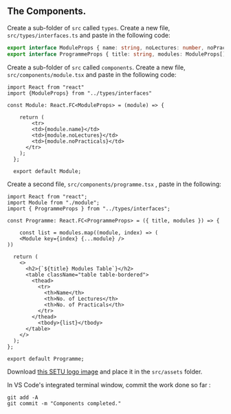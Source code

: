 ## The Components.

Create a sub-folder of `src` called `types`. Create a new file, `src/types/interfaces.ts` and paste in the following code:

~~~typescript
export interface ModuleProps { name: string, noLectures: number, noPracticals: number };
export interface ProgrammeProps { title: string, modules: ModuleProps[] }
~~~

Create a sub-folder of `src` called `components`. Create a new file, `src/components/module.tsx` and paste in the following code:

~~~tsx
import React from "react"
import {ModuleProps} from "../types/interfaces"

const Module: React.FC<ModuleProps> = (module) => {

    return (
        <tr>
        <td>{module.name}</td>
        <td>{module.noLectures}</td>
        <td>{module.noPracticals}</td>
      </tr>
    );
  };
  
  export default Module;

~~~
Create a second file, `src/components/programme.tsx` , paste in the following:
~~~tsx
import React from "react";
import Module from "./module";
import { ProgrammeProps } from "../types/interfaces";

const Programme: React.FC<ProgrammeProps> = ({ title, modules }) => {
    
    const list = modules.map((module, index) => (
    <Module key={index} {...module} />
))
    
  return (
    <>
      <h2>{`${title} Modules Table`}</h2>
      <table className="table table-bordered">
        <thead>
          <tr>
            <th>Name</th>
            <th>No. of Lectures</th>
            <th>No. of Practicals</th>
          </tr>
        </thead>
          <tbody>{list}</tbody>
      </table>
    </>
  );
};

export default Programme;
~~~
Download [this SETU logo image][wit] and place it in the `src/assets` folder.

In VS Code's integrated terminal window, commit the work done so far :
~~~
git add -A
git commit -m "Components completed."
~~~

[wit]: ./img/setu_crest.png
